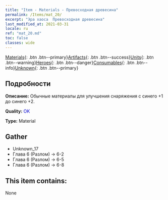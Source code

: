 ```yaml
---
title: "Item - Materials - Превосходная древесина"
permalink: /Items/mat_20/
excerpt: "Эра хаоса  Превосходная древесина"
last_modified_at: 2021-03-31
locale: ru
ref: "mat_20.md"
toc: false
classes: wide
---
```

 [Materials](/ru/Items/){: .btn .btn--primary}[Artifacts](/ru/Items/Artifacts/){: .btn .btn--success}[Units](/ru/Items/Units/){: .btn .btn--warning}[Heroes](/ru/Items/Heroes/){: .btn .btn--danger}[Consumables](/ru/Items/Consumables/){: .btn .btn--info}[Unknown](/ru/Items/Unknown/){: .btn .btn--primary}

## Подробности
 **Описание:** Обычные материалы для улучшения снаряжения c синего +1 до синего +2.

 **Quality:** <span style="color: #0000CD">OK</span>

 **Type:** Material

## Gather

*    Unknown_17 
*    Глава 6 (Разлом) -> 6-2 
*    Глава 6 (Разлом) -> 6-5 
*    Глава 6 (Разлом) -> 6-8 

## This item contains:

  None

